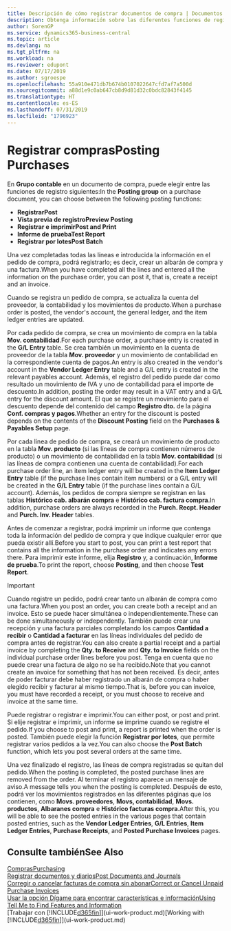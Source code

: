 ```yaml
---
title: Descripción de cómo registrar documentos de compra | Documentos de Microsoft
description: Obtenga información sobre las diferentes funciones de registro para registrar documentos de compra y cómo puede actualizar los documentos registrados.
author: SorenGP
ms.service: dynamics365-business-central
ms.topic: article
ms.devlang: na
ms.tgt_pltfrm: na
ms.workload: na
ms.reviewer: edupont
ms.date: 07/17/2019
ms.author: sgroespe
ms.openlocfilehash: 55a910e471db7b674b0107022647cfd7af7a500d
ms.sourcegitcommit: a88d1e9c0ab647cb8d9d81d32c0bdc82843f4145
ms.translationtype: HT
ms.contentlocale: es-ES
ms.lasthandoff: 07/31/2019
ms.locfileid: "1796923"
---
```

# <a name="posting-purchases"></a><span data-ttu-id="8a193-103">Registrar compras</span><span class="sxs-lookup"><span data-stu-id="8a193-103">Posting Purchases</span></span>
<span data-ttu-id="8a193-104">En **Grupo contable** en un documento de compra, puede elegir entre las funciones de registro siguientes:</span><span class="sxs-lookup"><span data-stu-id="8a193-104">In the **Posting group** on a purchase document, you can choose between the following posting functions:</span></span>

* <span data-ttu-id="8a193-105">**Registrar**</span><span class="sxs-lookup"><span data-stu-id="8a193-105">**Post**</span></span>
* <span data-ttu-id="8a193-106">**Vista previa de registro**</span><span class="sxs-lookup"><span data-stu-id="8a193-106">**Preview Posting**</span></span>
* <span data-ttu-id="8a193-107">**Registrar e imprimir**</span><span class="sxs-lookup"><span data-stu-id="8a193-107">**Post and Print**</span></span>
* <span data-ttu-id="8a193-108">**Informe de prueba**</span><span class="sxs-lookup"><span data-stu-id="8a193-108">**Test Report**</span></span>
* <span data-ttu-id="8a193-109">**Registrar por lotes**</span><span class="sxs-lookup"><span data-stu-id="8a193-109">**Post Batch**</span></span>

<span data-ttu-id="8a193-110">Una vez completadas todas las líneas e introducida la información en el pedido de compra, podrá registrarlo; es decir, crear un albarán de compra y una factura.</span><span class="sxs-lookup"><span data-stu-id="8a193-110">When you have completed all the lines and entered all the information on the purchase order, you can post it, that is, create a receipt and an invoice.</span></span>

<span data-ttu-id="8a193-111">Cuando se registra un pedido de compra, se actualiza la cuenta del proveedor, la contabilidad y los movimientos de producto.</span><span class="sxs-lookup"><span data-stu-id="8a193-111">When a purchase order is posted, the vendor's account, the general ledger, and the item ledger entries are updated.</span></span>

<span data-ttu-id="8a193-112">Por cada pedido de compra, se crea un movimiento de compra en la tabla **Mov. contabilidad**.</span><span class="sxs-lookup"><span data-stu-id="8a193-112">For each purchase order, a purchase entry is created in the **G/L Entry** table.</span></span> <span data-ttu-id="8a193-113">Se crea también un movimiento en la cuenta de proveedor de la tabla **Mov. proveedor** y un movimiento de contabilidad en la correspondiente cuenta de pagos.</span><span class="sxs-lookup"><span data-stu-id="8a193-113">An entry is also created in the vendor's account in the **Vendor Ledger Entry** table and a G/L entry is created in the relevant payables account.</span></span> <span data-ttu-id="8a193-114">Además, el registro del pedido puede dar como resultado un movimiento de IVA y uno de contabilidad para el importe de descuento.</span><span class="sxs-lookup"><span data-stu-id="8a193-114">In addition, posting the order may result in a VAT entry and a G/L entry for the discount amount.</span></span> <span data-ttu-id="8a193-115">El que se registre un movimiento para el descuento depende del contenido del campo **Registro dto.** de la página **Conf. compras y pagos**.</span><span class="sxs-lookup"><span data-stu-id="8a193-115">Whether an entry for the discount is posted depends on the contents of the **Discount Posting** field on the **Purchases & Payables Setup** page.</span></span>

<span data-ttu-id="8a193-116">Por cada línea de pedido de compra, se creará un movimiento de producto en la tabla **Mov. producto** (si las líneas de compra contienen números de producto) o un movimiento de contabilidad en la tabla **Mov. contabilidad** (si las líneas de compra contienen una cuenta de contabilidad).</span><span class="sxs-lookup"><span data-stu-id="8a193-116">For each purchase order line, an item ledger entry will be created in the **Item Ledger Entry** table (if the purchase lines contain item numbers) or a G/L entry will be created in the **G/L Entry** table (if the purchase lines contain a G/L account).</span></span> <span data-ttu-id="8a193-117">Además, los pedidos de compra siempre se registran en las tablas **Histórico cab. albarán compra** e **Histórico cab. factura compra**.</span><span class="sxs-lookup"><span data-stu-id="8a193-117">In addition, purchase orders are always recorded in the **Purch. Recpt. Header** and **Purch. Inv. Header** tables.</span></span>

<span data-ttu-id="8a193-118">Antes de comenzar a registrar, podrá imprimir un informe que contenga toda la información del pedido de compra y que indique cualquier error que pueda existir allí.</span><span class="sxs-lookup"><span data-stu-id="8a193-118">Before you start to post, you can print a test report that contains all the information in the purchase order and indicates any errors there.</span></span> <span data-ttu-id="8a193-119">Para imprimir este informe, elija **Registro** y, a continuación, **Informe de prueba**.</span><span class="sxs-lookup"><span data-stu-id="8a193-119">To print the report, choose **Posting**, and then choose **Test Report**.</span></span>

> [!IMPORTANT]  
>   <span data-ttu-id="8a193-120">Cuando registre un pedido, podrá crear tanto un albarán de compra como una factura.</span><span class="sxs-lookup"><span data-stu-id="8a193-120">When you post an order, you can create both a receipt and an invoice.</span></span> <span data-ttu-id="8a193-121">Esto se puede hacer simultánea o independientemente.</span><span class="sxs-lookup"><span data-stu-id="8a193-121">These can be done simultaneously or independently.</span></span> <span data-ttu-id="8a193-122">También puede crear una recepción y una factura parciales completando los campos **Cantidad a recibir** o **Cantidad a facturar** en las líneas individuales del pedido de compra antes de registrar.</span><span class="sxs-lookup"><span data-stu-id="8a193-122">You can also create a partial receipt and a partial invoice by completing the **Qty. to Receive** and **Qty. to Invoice** fields on the individual purchase order lines before you post.</span></span> <span data-ttu-id="8a193-123">Tenga en cuenta que no puede crear una factura de algo no se ha recibido.</span><span class="sxs-lookup"><span data-stu-id="8a193-123">Note that you cannot create an invoice for something that has not been received.</span></span> <span data-ttu-id="8a193-124">Es decir, antes de poder facturar debe haber registrado un albarán de compra o haber elegido recibir y facturar al mismo tiempo.</span><span class="sxs-lookup"><span data-stu-id="8a193-124">That is, before you can invoice, you must have recorded a receipt, or you must choose to receive and invoice at the same time.</span></span>

<span data-ttu-id="8a193-125">Puede registrar o registrar e imprimir.</span><span class="sxs-lookup"><span data-stu-id="8a193-125">You can either post, or post and print.</span></span> <span data-ttu-id="8a193-126">Si elije registrar e imprimir, un informe se imprime cuando se registre el pedido.</span><span class="sxs-lookup"><span data-stu-id="8a193-126">If you choose to post and print, a report is printed when the order is posted.</span></span> <span data-ttu-id="8a193-127">También puede elegir la función **Registrar por lotes**, que permite registrar varios pedidos a la vez.</span><span class="sxs-lookup"><span data-stu-id="8a193-127">You can also choose the **Post Batch** function, which lets you post several orders at the same time.</span></span>

<span data-ttu-id="8a193-128">Una vez finalizado el registro, las líneas de compra registradas se quitan del pedido.</span><span class="sxs-lookup"><span data-stu-id="8a193-128">When the posting is completed, the posted purchase lines are removed from the order.</span></span> <span data-ttu-id="8a193-129">Al terminar el registro aparece un mensaje de aviso.</span><span class="sxs-lookup"><span data-stu-id="8a193-129">A message tells you when the posting is completed.</span></span> <span data-ttu-id="8a193-130">Después de esto, podrá ver los movimientos registrados en las diferentes páginas que los contienen, como **Movs. proveedores**, **Movs, contabilidad**, **Movs. productos**, **Albaranes compra** e **Histórico facturas compra**.</span><span class="sxs-lookup"><span data-stu-id="8a193-130">After this, you will be able to see the posted entries in the various pages that contain posted entries, such as the **Vendor Ledger Entries**, **G/L Entries**, **Item Ledger Entries**, **Purchase Receipts**, and **Posted Purchase Invoices** pages.</span></span>

## <a name="see-also"></a><span data-ttu-id="8a193-131">Consulte también</span><span class="sxs-lookup"><span data-stu-id="8a193-131">See Also</span></span>

[<span data-ttu-id="8a193-132">Compras</span><span class="sxs-lookup"><span data-stu-id="8a193-132">Purchasing</span></span>](purchasing-manage-purchasing.md)  
[<span data-ttu-id="8a193-133">Registrar documentos y diarios</span><span class="sxs-lookup"><span data-stu-id="8a193-133">Post Documents and Journals</span></span>](ui-post-documents-journals.md)  
[<span data-ttu-id="8a193-134">Corregir o cancelar facturas de compra sin abonar</span><span class="sxs-lookup"><span data-stu-id="8a193-134">Correct or Cancel Unpaid Purchase Invoices</span></span>](purchasing-how-correct-cancel-unpaid-purchase-invoices.md)  
[<span data-ttu-id="8a193-135">Usar la opción Dígame para encontrar características e información</span><span class="sxs-lookup"><span data-stu-id="8a193-135">Using Tell Me to Find Features and Information</span></span>](ui-search.md)  
<span data-ttu-id="8a193-136">[Trabajar con [!INCLUDE[d365fin](includes/d365fin_md.md)]](ui-work-product.md)</span><span class="sxs-lookup"><span data-stu-id="8a193-136">[Working with [!INCLUDE[d365fin](includes/d365fin_md.md)]](ui-work-product.md)</span></span>
